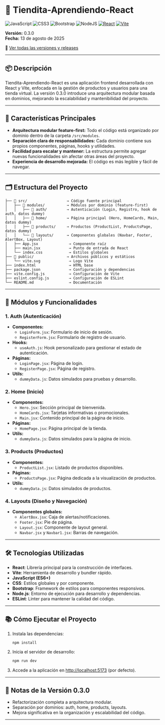 # 🛒 Tiendita-Aprendiendo-React

![JavaScript](https://img.shields.io/badge/javascript-%23323330.svg?style=for-the-badge&logo=javascript&logoColor=%23F7DF1E)
![CSS3](https://img.shields.io/badge/css3-%231572B6.svg?style=for-the-badge&logo=css3&logoColor=white)
![Bootstrap](https://img.shields.io/badge/bootstrap-%238511FA.svg?style=for-the-badge&logo=bootstrap&logoColor=white)
![NodeJS](https://img.shields.io/badge/node.js-6DA55F?style=for-the-badge&logo=node.js&logoColor=white)
[![React](https://img.shields.io/badge/React-61DAFB?style=for-the-badge&logo=react&logoColor=black)](https://reactjs.org/)
[![Vite](https://img.shields.io/badge/Vite-646CFF?style=for-the-badge&logo=vite&logoColor=white)](https://vitejs.dev/)

**Versión:** 0.3.0  
**Fecha:** 13 de agosto de 2025

🔗 [Ver todas las versiones y releases](https://github.com/gperzal/Tiendita-Aprendiendo-React/releases)

---

## 📦 Descripción

Tiendita-Aprendiendo-React es una aplicación frontend desarrollada con React y Vite, enfocada en la gestión de productos y usuarios para una tienda virtual. La versión 0.3.0 introduce una arquitectura modular basada en dominios, mejorando la escalabilidad y mantenibilidad del proyecto.

---

## 🚀 Características Principales

- **Arquitectura modular feature-first:** Todo el código está organizado por dominio dentro de la carpeta `/src/modules`.
- **Separación clara de responsabilidades:** Cada dominio contiene sus propios componentes, páginas, hooks y utilidades.
- **Facilidad para escalar y mantener:** La estructura permite agregar nuevas funcionalidades sin afectar otras áreas del proyecto.
- **Experiencia de desarrollo mejorada:** El código es más legible y fácil de navegar.

---

## 🗂️ Estructura del Proyecto

```
├── 📂 src/                  → Código fuente principal
│   ├── 📂 modules/          → Módulos por dominio (feature-first)
│   │   ├── 📂 auth/         → Autenticación (Login, Registro, hook de auth, datos dummy)
│   │   ├── 📂 home/         → Página principal (Hero, HomeCards, Main, datos dummy)
│   │   ├── 📂 products/     → Productos (ProductList, ProductsPage, datos dummy)
│   │   └── 📂 layouts/      → Componentes globales (Navbar, Footer, AlertBox, Layout)
│   ├── App.jsx              → Componente raíz
│   ├── main.jsx             → Punto de entrada de React
│   └── index.css            → Estilos globales
├── 📂 public/               → Archivos públicos y estáticos
│   └── vite.svg             → Logo Vite
├── index.html               → HTML base
├── package.json             → Configuración y dependencias
├── vite.config.js           → Configuración de Vite
├── eslint.config.js         → Configuración de ESLint
└── README.md                → Documentación
```

<!--
Componentes principales del package:
- React
- React DOM
- React Router DOM
- Bootstrap
- Vite
- ESLint
- Prettier
-->

---

## 🧩 Módulos y Funcionalidades

### 1. **Auth (Autenticación)**

- **Componentes:**
  - `LoginForm.jsx`: Formulario de inicio de sesión.
  - `RegisterForm.jsx`: Formulario de registro de usuario.
- **Hooks:**
  - `useAuth.js`: Hook personalizado para gestionar el estado de autenticación.
- **Páginas:**
  - `LoginPage.jsx`: Página de login.
  - `RegisterPage.jsx`: Página de registro.
- **Utils:**
  - `dummyData.js`: Datos simulados para pruebas y desarrollo.

### 2. **Home (Inicio)**

- **Componentes:**
  - `Hero.jsx`: Sección principal de bienvenida.
  - `HomeCards.jsx`: Tarjetas informativas o promocionales.
  - `Main.jsx`: Contenido principal de la página de inicio.
- **Páginas:**
  - `HomePage.jsx`: Página principal de la tienda.
- **Utils:**
  - `dummyData.js`: Datos simulados para la página de inicio.

### 3. **Products (Productos)**

- **Componentes:**
  - `ProductList.jsx`: Listado de productos disponibles.
- **Páginas:**
  - `ProductsPage.jsx`: Página dedicada a la visualización de productos.
- **Utils:**
  - `dummyData.js`: Datos simulados de productos.

### 4. **Layouts (Diseño y Navegación)**

- **Componentes globales:**
  - `AlertBox.jsx`: Caja de alertas/notificaciones.
  - `Footer.jsx`: Pie de página.
  - `Layout.jsx`: Componente de layout general.
  - `Navbar.jsx` y `Navbar1.jsx`: Barras de navegación.

---

## 🛠️ Tecnologías Utilizadas

- **React**: Librería principal para la construcción de interfaces.
- **Vite**: Herramienta de desarrollo y bundler rápido.
- **JavaScript (ES6+)**
- **CSS**: Estilos globales y por componente.
- **Bootstrap**: Framework de estilos para componentes responsivos.
- **Node.js**: Entorno de ejecución para desarrollo y dependencias.
- **ESLint**: Linter para mantener la calidad del código.

---

## 📚 Cómo Ejecutar el Proyecto

1. Instala las dependencias:
   ```cmd
   npm install
   ```
2. Inicia el servidor de desarrollo:
   ```cmd
   npm run dev
   ```
3. Accede a la aplicación en [http://localhost:5173](http://localhost:5173) (por defecto).

---

## 📝 Notas de la Versión 0.3.0

- Refactorización completa a arquitectura modular.
- Separación por dominios: auth, home, products, layouts.
- Mejora significativa en la organización y escalabilidad del código.

---
